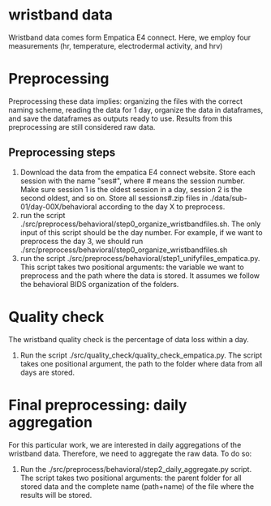 # wristband data

Wristband data comes form Empatica E4 connect. Here, we employ four measurements (hr, temperature, electrodermal activity, and hrv)

# Preprocessing
Preprocessing these data implies: organizing the files with the correct naming scheme, reading the data for 1 day, organize the data in dataframes, and save the dataframes as outputs ready to use. Results from this preprocessing are still considered raw data. 

## Preprocessing steps
1. Download the data from the empatica E4 connect website. Store each session with the name "ses#", where # means the session number. Make sure session 1 is the oldest session in a day, session 2 is the second oldest, and so on. Store all sessions#.zip files in ./data/sub-01/day-00X/behavioral according to the day X to preprocess. 
2. run the script ./src/preprocess/behavioral/step0_organize_wristbandfiles.sh. The only input of this script should be the day number. For example, if we want to preprocess the day 3, we should run ./src/preprocess/behavioral/step0_organize_wristbandfiles.sh 
3. run the script ./src/preprocess/behavioral/step1_unifyfiles_empatica.py. This script takes two positional arguments: the variable we want to preprocess and the path where the data is stored. It assumes we follow the behavioral BIDS organization of the folders. 

# Quality check
The wristband quality check is the percentage of data loss within a day. 
1. Run the script ./src/quality_check/quality_check_empatica.py. The script takes one positional argument, the path to the folder where data from all days are stored. 

# Final preprocessing: daily aggregation
For this particular work, we are interested in daily aggregations of the wristband data. Therefore, we need to aggregate the raw data. To do so:
1. Run the ./src/preprocess/behavioral/step2_daily_aggregate.py script. The script takes two positional arguments: the parent folder for all stored data and the complete name (path+name) of the file where the results will be stored. 
